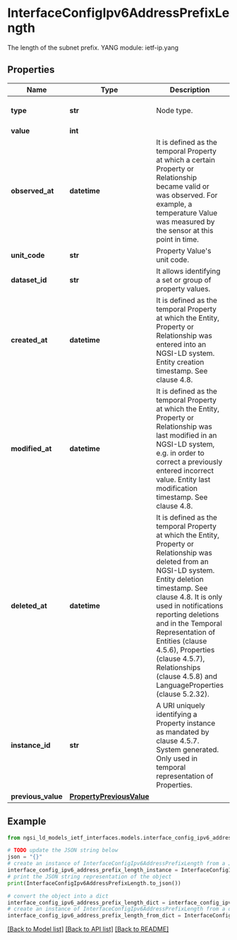 # InterfaceConfigIpv6AddressPrefixLength

The length of the subnet prefix.  YANG module: ietf-ip.yang 

## Properties

Name | Type | Description | Notes
------------ | ------------- | ------------- | -------------
**type** | **str** | Node type.  | [optional] [default to 'Property']
**value** | **int** |  | 
**observed_at** | **datetime** | It is defined as the temporal Property at which a certain Property or Relationship became valid or was observed. For example, a temperature Value was measured by the sensor at this point in time.  | [optional] 
**unit_code** | **str** | Property Value&#39;s unit code.  | [optional] 
**dataset_id** | **str** | It allows identifying a set or group of property values.  | [optional] 
**created_at** | **datetime** | It is defined as the temporal Property at which the Entity, Property or Relationship was entered into an NGSI-LD system.  Entity creation timestamp. See clause 4.8.  | [optional] 
**modified_at** | **datetime** | It is defined as the temporal Property at which the Entity, Property or Relationship was last modified in an NGSI-LD system, e.g. in order to correct a previously entered incorrect value.  Entity last modification timestamp. See clause 4.8.  | [optional] 
**deleted_at** | **datetime** | It is defined as the temporal Property at which the Entity, Property or Relationship was deleted from an NGSI-LD system.  Entity deletion timestamp. See clause 4.8. It is only used in notifications reporting deletions and in the Temporal Representation of Entities (clause 4.5.6), Properties (clause 4.5.7), Relationships (clause 4.5.8) and LanguageProperties (clause 5.2.32).  | [optional] 
**instance_id** | **str** | A URI uniquely identifying a Property instance as  mandated by clause 4.5.7. System generated. Only used in temporal representation of Properties.  | [optional] [readonly] 
**previous_value** | [**PropertyPreviousValue**](PropertyPreviousValue.md) |  | [optional] 

## Example

```python
from ngsi_ld_models_ietf_interfaces.models.interface_config_ipv6_address_prefix_length import InterfaceConfigIpv6AddressPrefixLength

# TODO update the JSON string below
json = "{}"
# create an instance of InterfaceConfigIpv6AddressPrefixLength from a JSON string
interface_config_ipv6_address_prefix_length_instance = InterfaceConfigIpv6AddressPrefixLength.from_json(json)
# print the JSON string representation of the object
print(InterfaceConfigIpv6AddressPrefixLength.to_json())

# convert the object into a dict
interface_config_ipv6_address_prefix_length_dict = interface_config_ipv6_address_prefix_length_instance.to_dict()
# create an instance of InterfaceConfigIpv6AddressPrefixLength from a dict
interface_config_ipv6_address_prefix_length_from_dict = InterfaceConfigIpv6AddressPrefixLength.from_dict(interface_config_ipv6_address_prefix_length_dict)
```
[[Back to Model list]](../README.md#documentation-for-models) [[Back to API list]](../README.md#documentation-for-api-endpoints) [[Back to README]](../README.md)


